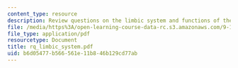 ```yaml
---
content_type: resource
description: Review questions on the limbic system and functions of the hippocampus.
file: /media/https%3A/open-learning-course-data-rc.s3.amazonaws.com/9-10-cognitive-neuroscience-spring-2006/b6d05477b566561e11b846b129cd77ab_rq_limbic_system.pdf
file_type: application/pdf
resourcetype: Document
title: rq_limbic_system.pdf
uid: b6d05477-b566-561e-11b8-46b129cd77ab
---
```

